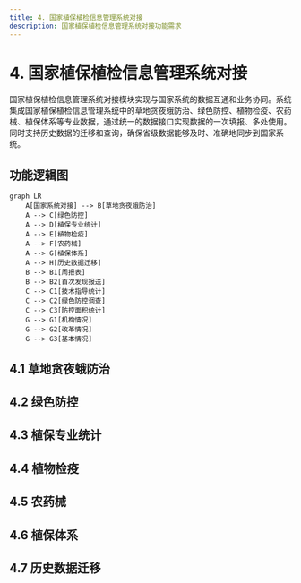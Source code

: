```yaml
---
title: 4. 国家植保植检信息管理系统对接
description: 国家植保植检信息管理系统对接功能需求
---
```


# 4. 国家植保植检信息管理系统对接

国家植保植检信息管理系统对接模块实现与国家系统的数据互通和业务协同。系统集成国家植保植检信息管理系统中的草地贪夜蛾防治、绿色防控、植物检疫、农药械、植保体系等专业数据，通过统一的数据接口实现数据的一次填报、多处使用。同时支持历史数据的迁移和查询，确保省级数据能够及时、准确地同步到国家系统。

## 功能逻辑图

```mermaid
graph LR
    A[国家系统对接] --> B[草地贪夜蛾防治]
    A --> C[绿色防控]
    A --> D[植保专业统计]
    A --> E[植物检疫]
    A --> F[农药械]
    A --> G[植保体系]
    A --> H[历史数据迁移]
    B --> B1[周报表]
    B --> B2[首次发现报送]
    C --> C1[技术指导统计]
    C --> C2[绿色防控调查]
    C --> C3[防控面积统计]
    G --> G1[机构情况]
    G --> G2[改革情况]
    G --> G3[基本情况]
```

## 4.1 草地贪夜蛾防治

<!--@include: @/docs/requirements/4-national-system/4-1-fall-armyworm.md-->

## 4.2 绿色防控

<!--@include: @/docs/requirements/4-national-system/4-2-green-prevention.md-->

## 4.3 植保专业统计

<!--@include: @/docs/requirements/4-national-system/4-3-professional-statistics.md-->

## 4.4 植物检疫

<!--@include: @/docs/requirements/4-national-system/4-4-plant-quarantine.md-->

## 4.5 农药械

<!--@include: @/docs/requirements/4-national-system/4-5-pesticide-machinery.md-->

## 4.6 植保体系

<!--@include: @/docs/requirements/4-national-system/4-6-plant-protection-system.md-->

## 4.7 历史数据迁移

<!--@include: @/docs/requirements/4-national-system/4-7-historical-data-migration.md-->